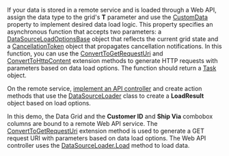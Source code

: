 If your data is stored in a remote service and is loaded through a Web API, assign the data type to the grid's **T** parameter and use the [CustomData](https://docs.devexpress.com/Blazor/DevExpress.Blazor.DxDataGrid-1.CustomData) property to implement desired data load logic. This property specifies an asynchronous function that accepts two parameters: a [DataSourceLoadOptionsBase](https://devexpress.github.io/DevExtreme.AspNet.Data/net/api/DevExtreme.AspNet.Data.DataSourceLoadOptionsBase.html) object that reflects the current grid state and a [CancellationToken](https://docs.microsoft.com/en-us/dotnet/api/system.threading.cancellationtoken) object that propagates cancellation notifications. In this function, you can use the [ConvertToGetRequestUri](https://docs.devexpress.com/Blazor/DevExpress.Blazor.DataSourceLoadOptionsExtensions.ConvertToGetRequestUri(DevExtreme.AspNet.Data.DataSourceLoadOptionsBase-System.String)) and [ConvertToHttpContent](https://docs.devexpress.com/Blazor/DevExpress.Blazor.DataSourceLoadOptionsExtensions.ConvertToHttpContent(DevExtreme.AspNet.Data.DataSourceLoadOptionsBase)) extension methods to generate HTTP requests with parameters based on data load options. The function should return a [Task<LoadResult>](https://devexpress.github.io/DevExtreme.AspNet.Data/net/api/DevExtreme.AspNet.Data.ResponseModel.LoadResult.html)﻿ object.

On the remote service, [implement an API controller](http://docs.devexpress.devx/AspNetCore/401020/devextreme-based-controls/concepts/bind-controls-to-data/api-controllers) and create action methods that use the [DataSourceLoader](https://devexpress.github.io/DevExtreme.AspNet.Data/net/api/DevExtreme.AspNet.Data.DataSourceLoader.html) class to create a **LoadResult** object based on load options.

In this demo, the Data Grid and the **Customer ID** and **Ship Via** combobox columns are bound to a remote Web API service. The [ConvertToGetRequestUri](https://docs.devexpress.com/Blazor/DevExpress.Blazor.DataSourceLoadOptionsExtensions.ConvertToGetRequestUri(DevExtreme.AspNet.Data.DataSourceLoadOptionsBase-System.String)) extension method is used to generate a GET request URI with parameters based on data load options. The Web API controller uses the [DataSourceLoader.Load](https://devexpress.github.io/DevExtreme.AspNet.Data/net/api/DevExtreme.AspNet.Data.DataSourceLoader.html) method to load data.
